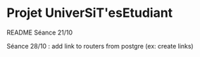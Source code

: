 # Projet UniverSiT'esEtudiant


README Séance 21/10


Séance 28/10 : add link to routers from postgre (ex: create links)